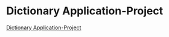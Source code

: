 # Dictionary Application-Project
[ Dictionary Application-Project
](https://ozfidanmert.github.io/Dictionary-Application-Project/)
